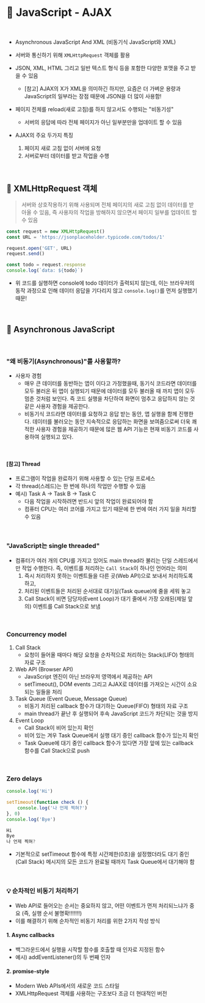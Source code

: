 # 📒 JavaScript - AJAX

<br>

- Asynchronous JavaScript And XML (비동기식 JavaScript와 XML)
- 서버와 통신하기 위해 `XMLHttpRequest` 객체를 활용
- JSON, XML, HTML 그리고 일반 텍스트 형식 등을 포함한 다양한 포맷을 주고 받을 수 있음
  - [참고] AJAX의 X가 XML을 의미하긴 하지만, 요즘은 더 가벼운 용량과 JavaScript의 일부라는 장점 때문에 JSON을 더 많이 사용함!
- 페이지 전체를 reload(새로 고침)를 하지 않고서도 수행되는 "비동기성"
  - 서버의 응답에 따라 전체 페이지가 아닌 일부분만을 업데이트 할 수 있음

- AJAX의 주요 두가지 특징
  1. 페이지 새로 고침 없이 서버에 요청
  2. 서버로부터 데이터를 받고 작업을 수행

<br>

## 🌈 XMLHttpRequest 객체

> 서버와 상호작용하기 위해 사용되며 전체 페이지의 새로 고침 없이 데이터를 받아올 수 있음, 즉 사용자의 작업을 방해하지 않으면서 페이지 일부를 업데이트 할 수 있음

```js
const request = new XMLHttpRequest()
const URL = 'https://jsonplaceholder.typicode.com/todos/1'

request.open('GET', URL)
request.send()

const todo = request.response
console.log(`data: ${todo}`)
```

- 위 코드를 실행하면 console에 todo 데이터가 출력되지 않는데, 이는 브라우저의 동작 과정으로 인해 데이터 응답을 기다리지 않고 `console.log()`를 먼저 실행했기 때문!

<br>

## 🌈 Asynchronous JavaScript

<br>

### "왜 비동기(Asynchronous)"를 사용할까?

- 사용자 경험
  - 매우 큰 데이터를 동반하는 앱이 이다고 가정했을때, 동기식 코드라면 데이터를 모두 불러온 뒤 앱이 실행되기 때문에 데이터를 모두 불러올 때 까지 앱이 모두 멈춘 것처럼 보인다. 즉 코드 실행을 차단하여 화면이 멈추고 응답하지 않는 것 같은 사용자 경험을 제공한다.
  - 비동기식 코드라면 데이터를 요청하고 응답 받는 동안, 앱 실행을 함께 진행한다. 데이터를 불러오는 동안 지속적으로 응답하는 화면을 보여줌으로써 더욱 쾌적한 사용자 경험을 제공하기 때문에 많은 웹 API 기능은 현재 비동기 코드를 사용하여 실행되고 있다. 

<br>

#### [참고] Thread

- 프로그램이 작업을 완료하기 위해 사용할 수 있는 단일 프로세스
- 각 thread(스레드)는 한 번에 하나의 작업만 수행할 수 있음
- 예시) Task A -> Task B -> Task C
  - 다음 작업을 시작하려면 반드시 앞의 작업이 완료되어야 함
  - 컴퓨터 CPU는 여러 코어를 가지고 있기 때문에 한 번에 여러 가지 일을 처리할 수 있음

<br>

### "JavaScript는 single threaded"

- 컴퓨터가 여러 개의 CPU를 가지고 있어도 main thread라 불리는 단일 스레드에서만 작업 수행한다. 즉, 이벤트를 처리하는 `Call Stack`이 하나인 언어라는 의미
  1. 즉시 처리하지 못하는 이벤트들을 다른 곳(Web API)으로 보내서 처리하도록 하고,
  2. 처리된 이벤트들은 처리된 순서대로 대기실(Task queue)에 줄을 세워 놓고
  3. Call Stack이 비면 담당자(Event Loop)가 대기 줄에서 가장 오래된(제일 앞의) 이벤트를 Call Stack으로 보냄

<br>

### Concurrency model

1. Call Stack
   - 요청이 들어올 때마다 해당 요청을 순차적으로 처리하는 Stack(LIFO) 형태의 자료 구조
2. Web API (Browser API)
   - JavaScript 엔진이 아닌 브라우저 영역에서 제공하는 API
   - setTimeout(), DOM events 그리고 AJAX로 데이터를 가져오는 시간이 소요되는 일들을 처리
3. Task Queue (Event Queue, Message Queue)
   - 비동기 처리된 callback 함수가 대기하는 Queue(FIFO) 형태의 자료 구조
   - main thread가 끝난 후 실행되어 후속 JavaScript 코드가 차단되는 것을 방지
4. Event Loop
   - Call Stack이 비어 있는지 확인
   - 비어 있는 겨우 Task Queue에서 실행 대기 중인 callback 함수가 있는지 확인
   - Task Queue에 대기 중인 callback 함수가 있다면 가장 앞에 있는 callback 함수를 Call Stack으로 push

<br>

### Zero delays

```js
console.log('Hi')

setTimeout(function check () {
    console.log('나 언제 찍혀?')
}, 0)
console.log('Bye')

Hi
Bye
나 언제 찍혀?
```

- 기본적으로 setTimeout 함수에 특정 시간제한(0초)을 설정했더라도 대기 중인(Call Stack) 메시지의 모든 코드가 완료될 때까지 Task Queue에서 대기해야 함

<br>



### 💡 순차적인 비동기 처리하기

- Web API로 들어오는 순서는 중요하지 않고, 어떤 이벤트가 먼저 처리되느냐가 중요 (즉, 실행 순서 불명확!!!!!!!)
- 이를 해결하기 위해 순차적인 비동기 처리를 위한 2가지 작성 방식

#### 1. Async callbacks

- 백그라운드에서 실행을 시작할 함수를 호출할 때 인자로 지정된 함수
- 예시) addEventListener()의 두 번째 인자

#### 2. promise-style

- Modern Web APIs에서의 새로운 코드 스타일
- XMLHttpRequest 객체를 사용하는 구조보다 조금 더 현대적인 버전
